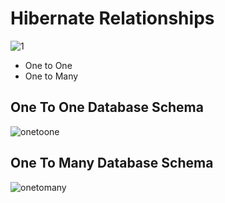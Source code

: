 # Hibernate Relationships
![1](https://user-images.githubusercontent.com/44985849/79701281-7bb61780-82a4-11ea-8c70-67738fac005e.PNG)

* One to One
* One to Many

## One To One Database Schema
![onetoone](https://user-images.githubusercontent.com/44985849/79701309-af913d00-82a4-11ea-9047-92944852f855.PNG)

## One To Many Database Schema
![onetomany](https://user-images.githubusercontent.com/44985849/79701316-bfa91c80-82a4-11ea-8420-2153de65a4b2.PNG)




